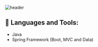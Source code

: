 ![header](https://capsule-render.vercel.app/api?type=waving&text=About%Me&fontSize=20&fontAlign=0&color=timeGradient)

## 🧰 Languages and Tools:
- Java
- Spring Framework (Boot, MVC and Data)
